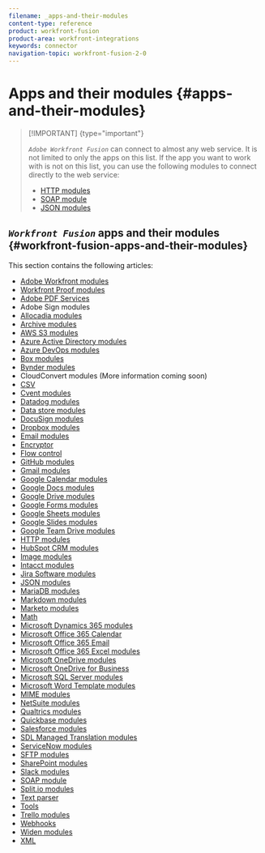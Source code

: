 ```yaml
---
filename: _apps-and-their-modules
content-type: reference
product: workfront-fusion
product-area: workfront-integrations
keywords: connector
navigation-topic: workfront-fusion-2-0
---
```




# Apps and their modules {#apps-and-their-modules}



>[!IMPORTANT] {type="important"}
>
>*`Adobe Workfront Fusion`* can connect to almost any web service. It is not limited to only the apps on this list. If the app you want to work with is not on this list, you can use the following modules to connect directly to the web service:
>
>
>
>* [HTTP modules](_http-modules.md) 
>* [SOAP module](soap-module.md) 
>* [JSON modules](json-modules.md) 
>
>





## *`Workfront Fusion`* apps and their modules {#workfront-fusion-apps-and-their-modules}

This section contains the following articles:



* [Adobe Workfront modules](workfront-modules.md) 
* [Workfront Proof modules](workfront-proof-modules.md) 
* [Adobe PDF Services](pdf-modules.md) 
* Adobe Sign modules
* [Allocadia modules](allocadia-modules.md) 
* [Archive modules](archive-modules.md) 
* [AWS S3 modules](aws-s3-modules.md) 
* [Azure Active Directory modules](azure-ad-modules.md) 
* [Azure DevOps modules](azure-dev-ops.md) 
* [Box modules](box-modules.md) 
* [Bynder modules](bynder-modules.md) 
* CloudConvert modules (More information coming soon)
* [CSV](csv.md) 
* [Cvent modules](cvent-modules.md) 
* [Datadog modules](datadog-modules.md) 
* [Data store modules](data-store-modules.md) 
* [DocuSign modules](docusign-modules.md) 
* [Dropbox modules](dropbox-modules.md) 
* [Email modules](email-modules.md) 
* [Encryptor](encryptor-modules.md) 
* [Flow control](flow-control.md) 
* [GitHub modules](github.md) 
* [Gmail modules](gmail-modules.md) 
* [Google Calendar modules](google-calendar-modules.md) 
* [Google Docs modules](google-docs-modules.md) 
* [Google Drive modules](google-drive-modules.md) 
* [Google Forms modules](google-forms-modules.md) 
* [Google Sheets modules](google-sheets-modules.md) 
* [Google Slides modules](google-slides-modules.md) 
* [Google Team Drive modules](google-team-drive-modules.md) 
* [HTTP modules](_http-modules.md) 
* [HubSpot CRM modules](hubspot-crm-modules.md) 
* [Image modules](image-module.md) 
* [Intacct modules](intacct-modules.md) 
* [Jira Software modules](jira-software-modules.md) 
* [JSON modules](json-modules.md) 
* [MariaDB modules](mariadb-modules.md) 
* [Markdown modules](markdown-modules.md) 
* [Marketo modules](marketo-modules.md) 
* [Math](math-module.md) 
* [Microsoft Dynamics 365 modules](microsoft-dynamics-365-modules.md) 
* [Microsoft Office 365 Calendar](microsoft-365-calendar-modules.md) 
* [Microsoft Office 365 Email](microsoft-365-email-modules.md) 
* [Microsoft Office 365 Excel modules](microsoft-365-excel-modules.md) 
* [Microsoft OneDrive modules](microsoft-onedrive-modules.md) 
* [Microsoft OneDrive for Business](microsoft-onedrive-for-business-modules.md) 
* [Microsoft SQL Server modules](microsoft-sql-server-modules.md) 
* [Microsoft Word Template modules](microsoft-word-templates-modules.md) 
* [MIME modules](mime.md) 
* [NetSuite modules](netsuite.md) 
* [Qualtrics modules](qualtrics-modules.md) 
* [Quickbase modules](quickbase-modules.md) 
* [Salesforce modules](salesforce-modules.md) 
* [SDL Managed Translation modules](sdl-managed-translation-modules.md) 
* [ServiceNow modules](servicenow-modules.md) 
* [SFTP modules](sftp.md) 
* [SharePoint modules](sharepoint-modules.md) 
* [Slack modules](slack-modules.md) 
* [SOAP module](soap-module.md) 
* [Split.io modules](split-io-modules.md) 
* [Text parser](text-parser.md) 
* [Tools](tools-modules.md) 
* [Trello modules](trello-modules.md) 
* [Webhooks](webhooks-updated.md) 
* [Widen modules](widen-modules.md) 
* [XML](xml-modules.md) 


